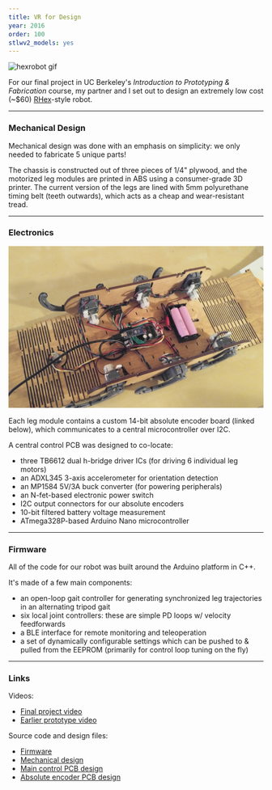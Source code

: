 ```yaml
---
title: VR for Design
year: 2016
order: 100
stlwv2_models: yes
---
```


![hexrobot gif](/assets/images/sparky_animated.gif)

For our final project in UC Berkeley's *Introduction to Prototyping & Fabrication* course, my partner and I set out to design an extremely low cost (~$60) [RHex](https://en.wikipedia.org/wiki/Rhex)-style robot.

---

<div class="stlwv2-model" data-model-url="/assets/models/hexrobot_full.stl"></div>

### Mechanical Design

Mechanical design was done with an emphasis on simplicity: we only needed to fabricate 5 unique parts!

The chassis is constructed out of three pieces of 1/4" plywood, and the motorized leg modules are printed in ABS using a consumer-grade 3D printer. The current version of the legs are lined with 5mm polyurethane timing belt (teeth outwards), which acts as a cheap and wear-resistant tread.

---

### Electronics

![hexrobot electronics](/assets/images/rhex_electronics.jpg)

Each leg module contains a custom 14-bit absolute encoder board (linked below), which communicates to a central microcontroller over I2C.

A central control PCB was designed to co-locate:
- three TB6612 dual h-bridge driver ICs (for driving 6 individual leg motors)
- an ADXL345 3-axis accelerometer for orientation detection
- an MP1584 5V/3A buck converter (for powering peripherals)
- an N-fet-based electronic power switch
- I2C output connectors for our absolute encoders
- 10-bit filtered battery voltage measurement
- ATmega328P-based Arduino Nano microcontroller

---

### Firmware

All of the code for our robot was built around the Arduino platform in C++.

It's made of a few main components:
- an open-loop gait controller for generating synchronized leg trajectories in an alternating tripod gait
- six local joint controllers: these are simple PD loops w/ velocity feedforwards
- a BLE interface for remote monitoring and teleoperation
- a set of dynamically configurable settings which can be pushed to & pulled from the EEPROM (primarily for control loop tuning on the fly)

---

### Links

Videos:
- [Final project video](https://www.youtube.com/watch?v=aiBIEI0JHwY)
- [Earlier prototype video](https://www.youtube.com/watch?v=FYNiEJGiTPM)

Source code and design files:
- [Firmware](https://github.com/brentyi/sparky_firmware)
- [Mechanical design](https://github.com/nanditapiyer/sparky_mechanical)
- [Main control PCB design](https://github.com/brentyi/sparky_electronics)
- [Absolute encoder PCB design](https://github.com/brentyi/as5048b_breakout)
